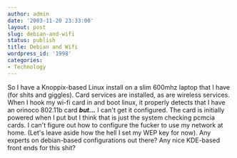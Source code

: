 ```yaml
---
author: admin
date: '2003-11-20 23:33:00'
layout: post
slug: debian-and-wifi
status: publish
title: Debian and Wifi
wordpress_id: '1998'
categories:
- Technology
---
```


So I have a Knoppix-based Linux install on a slim 600mhz laptop that I
have (for shits and giggles). Card services are installed, as are
wireless services. When I hook my wi-fi card in and boot linux, it
properly detects that I have an orinoco 802.11b card ***but...*** I
can't get it configured. The card is initially powered when I put but I
think that is just the system checking pcmcia cards. I can't figure out
how to configure the fucker to use my network at home. (Let's leave
aside how the hell I set my WEP key for now). Any experts on
debian-based configurations out there? Any nice KDE-based front ends for
this shit?
